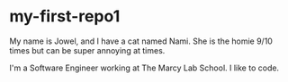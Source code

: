 # my-first-repo1

My name is Jowel, and I have a cat named Nami. She is the homie 9/10 times but can be super annoying at times.

I'm a Software Engineer working at The Marcy Lab School. I like to code.

